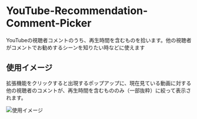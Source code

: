# YouTube-Recommendation-Comment-Picker
YouTubeの視聴者コメントのうち、再生時間を含むものを拾います。他の視聴者がコメントでお勧めするシーンを知りたい時などに使えます
## 使用イメージ
拡張機能をクリックすると出現するポップアップに、現在見ている動画に対する他の視聴者のコメントが、再生時間を含むもののみ（一部抜粋）に絞って表示されます。

![使用イメージ](https://github.com/newtowel/YouTube-Recommendation-Comment-Picker/blob/main/YouTubeCommentPickerUsage.png "使用イメージ")
